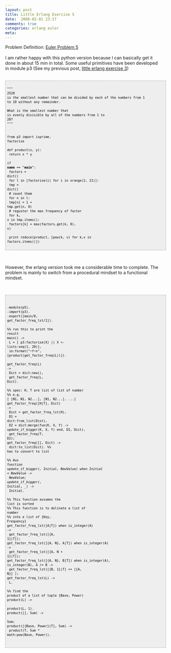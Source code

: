 ```yaml
---
layout: post
title: Little Erlang Exercise 5
date:  2008-02-01 23:17
comments: true
categories: erlang euler
meta: 
---
```

Problem Definition: <a href="http://projecteuler.net/index.php?section=problems&amp;id=5">Euler Problem 5</a><br /><br />I am rather happy with this python version because I can basically get it done in about 15 min in total. Some useful primitives have been developed in module p3 (See my previous post, <a href="http://www.blogger.com/2008/01/little-erlange-exercise-3_29.html">little erlang exercise 3</a>)<br /><br /><pre style="border: 1px dashed rgb(153, 153, 153); padding: 5px; overflow: auto; font-family: Andale Mono,Lucida Console,Monaco,fixed,monospace; color: rgb(0, 0, 0); background-color: rgb(238, 238, 238); font-size: 12px; line-height: 14px; width: 100%;"><code><br />"""<br />2520 is the smallest number that can be divided by each of the numbers from 1 to 10 without any remainder.<br /><br />What is the smallest number that is evenly divisible by all of the numbers from 1 to 20?<br />"""<br /><br /><br />from p3 import isprime, factorise<br /><br />def product(x, y):<br /> return x * y<br /><br />if __name__ == "__main__":<br /> factors = dict()<br /> for l in [factorise(i) for i in xrange(2, 21)]:<br />     tmp = dict()<br />     # count them<br />     for n in l:<br />         tmp[n] = 1 + tmp.get(n, 0)<br />     # reguster the max frequency of factor<br />     for k, v in tmp.items():<br />         factors[k] = max(factors.get(k, 0), v)<br /><br /> print reduce(product, [pow(k, v) for k,v in factors.items()])<br /><br /></code></pre><br /><br />However, the erlang version took me a considerable time to complete. The problem is mainly to switch from a procedural mindset to a functional mindset.<br /><br /><br /><pre style="border: 1px dashed rgb(153, 153, 153); padding: 5px; overflow: auto; font-family: Andale Mono,Lucida Console,Monaco,fixed,monospace; color: rgb(0, 0, 0); background-color: rgb(238, 238, 238); font-size: 12px; line-height: 14px; width: 100%;"><code><br /><br />-module(p5).<br />-import(p3).<br />-export([main/0, get_factor_freq_lst/1]).<br /><br />%% run this to print the result<br />main() -><br />  L = [ p3:factorise(X) || X <- lists:seq(1, 20)],   <br />  io:format("~f~n", [product(get_factor_freq(L))]).   <br /><br />get_factor_freq(L) -><br />  Dict = dict:new(),<br />  get_factor_freq(L, Dict).<br /><br />%% spec: H, T are list of list of number<br />%% e.g. [ [N1, N1, N2...], [N1, N2...], ...]<br />get_factor_freq([H|T], Dict) -><br />  Dist = get_factor_freq_lst(H),<br />  D1 = dict:from_list(Dist),<br />  D2 = dict:merge(fun(K, X, Y) -> update_if_bigger(K, X, Y) end, D1, Dict),<br />  get_factor_freq(T, D2);<br />get_factor_freq([], Dict) -><br />  dict:to_list(Dict).  %% has to convert to list<br /><br />%% Aux function<br />update_if_bigger(_, Initial, NewValue) when Initial < NewValue -><br />  NewValue;<br />update_if_bigger(_, Initial, _) -><br />  Initial.<br /><br />%% This function assumes the list is sorted<br />%% This function is to delinate a list of number<br />%% into a list of {Key, Frequency}<br />get_factor_freq_lst([A|T]) when is_integer(A) -><br />  get_factor_freq_lst([{A, 1}|T]);<br />get_factor_freq_lst([{A, N}, A|T]) when is_integer(A) -><br />  get_factor_freq_lst([{A, N + 1}|T]);<br />get_factor_freq_lst([{A, N}, B|T]) when is_integer(A), is_integer(B), A /= B -><br />  get_factor_freq_lst([{B, 1}|T] ++ [{A, N}] );<br />get_factor_freq_lst(L) -><br />  L.<br /><br />%% find the product of a list of tuple {Base, Power)<br />product(L) -><br />  product(L, 1).<br />product([], Sum) -><br />  Sum;<br />product([{Base, Power}|T], Sum) -><br />  product(T, Sum * math:pow(Base, Power)).<br /><br /><br /></code></pre>
